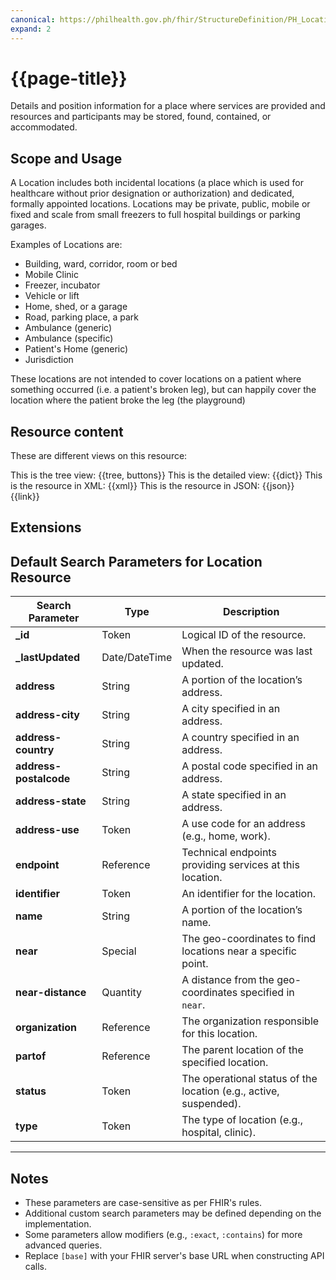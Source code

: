 ```yaml
---
canonical: https://philhealth.gov.ph/fhir/StructureDefinition/PH_Location
expand: 2
---
```


# {{page-title}}

Details and position information for a place where services are provided and resources and participants may be stored, found, contained, or accommodated.


## Scope and Usage

A Location includes both incidental locations (a place which is used for healthcare without prior designation or authorization) and dedicated, formally appointed locations. Locations may be private, public, mobile or fixed and scale from small freezers to full hospital buildings or parking garages.

Examples of Locations are:

- Building, ward, corridor, room or bed
- Mobile Clinic
- Freezer, incubator
- Vehicle or lift
- Home, shed, or a garage
- Road, parking place, a park
- Ambulance (generic)
- Ambulance (specific)
- Patient's Home (generic)
- Jurisdiction

These locations are not intended to cover locations on a patient where something occurred (i.e. a patient's broken leg), but can happily cover the location where the patient broke the leg (the playground)

## Resource content

These are different views on this resource:

<tabs>
<tab title="Overview">
	This is the tree view:
	{{tree, buttons}}
</tab>
<tab title="Detailed view">
	This is the detailed view:
	{{dict}}
</tab>
<tab title="XML">
	This is the resource in XML:
	{{xml}}
</tab>
<tab title="JSON">	
	This is the resource in JSON:
	{{json}}
</tab>
<tab title="Link">
	{{link}}
</tab>
</tabs>

## Extensions

## Default Search Parameters for Location Resource

| **Search Parameter**      | **Type**       | **Description**                                                                 |
|---------------------------|----------------|---------------------------------------------------------------------------------|
| **_id**                   | Token          | Logical ID of the resource.                                                    |
| **_lastUpdated**           | Date/DateTime  | When the resource was last updated.                                            |
| **address**               | String         | A portion of the location’s address.                                           |
| **address-city**          | String         | A city specified in an address.                                                |
| **address-country**       | String         | A country specified in an address.                                             |
| **address-postalcode**    | String         | A postal code specified in an address.                                         |
| **address-state**         | String         | A state specified in an address.                                               |
| **address-use**           | Token          | A use code for an address (e.g., home, work).                                  |
| **endpoint**              | Reference      | Technical endpoints providing services at this location.                       |
| **identifier**            | Token          | An identifier for the location.                                                |
| **name**                  | String         | A portion of the location’s name.                                              |
| **near**                  | Special        | The geo-coordinates to find locations near a specific point.                   |
| **near-distance**         | Quantity       | A distance from the geo-coordinates specified in `near`.                       |
| **organization**          | Reference      | The organization responsible for this location.                                |
| **partof**                | Reference      | The parent location of the specified location.                                 |
| **status**                | Token          | The operational status of the location (e.g., active, suspended).              |
| **type**                  | Token          | The type of location (e.g., hospital, clinic).                                 |

---

## Notes
- These parameters are case-sensitive as per FHIR's rules.
- Additional custom search parameters may be defined depending on the implementation.
- Some parameters allow modifiers (e.g., `:exact`, `:contains`) for more advanced queries.
- Replace `[base]` with your FHIR server's base URL when constructing API calls.
